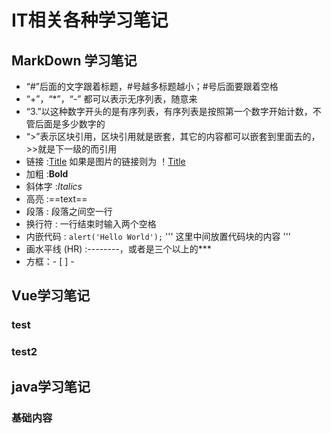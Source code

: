 # IT相关各种学习笔记

## MarkDown 学习笔记

+ “#”后面的文字跟着标题，#号越多标题越小；#号后面要跟着空格
+ “+”，“*”，“-” 都可以表示无序列表，随意来
+ “3.”以这种数字开头的是有序列表，有序列表是按照第一个数字开始计数，不管后面是多少数字的
+ “>”表示区块引用，区块引用就是嵌套，其它的内容都可以嵌套到里面去的，>>就是下一级的而引用
+ 链接 :[Title](URL)  如果是图片的链接则为 ！[Title](图片地址“图片title”)
+ 加粗 :**Bold**
+ 斜体字 :*Italics*
+ 高亮 :==text==
+ 段落 : 段落之间空一行
+ 换行符 : 一行结束时输入两个空格
+ 内嵌代码 : `alert('Hello World');`  '''   这里中间放置代码块的内容   '''
+ 画水平线 (HR) :--------，或者是三个以上的***
+ 方框：- [ ] -

## Vue学习笔记

### test

### test2

## java学习笔记

### 基础内容

